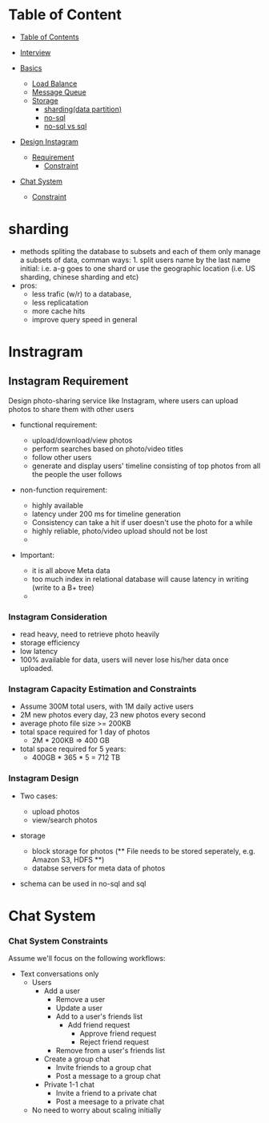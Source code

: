 Table of Content
================

* [Table of Contents](#table-of-contens)
* [Interview](#interview)
* [Basics](#basics)
    * [Load Balance](#load-balance)
    * [Message Queue](#message-queue)
    * [Storage](#storage)
        * [sharding(data partition)](#sharding)
        * [no-sql](#nosql)
        * [no-sql vs sql](#nosql-vs-sql)

* [Design Instagram](#Instagram)
    * [Requirement](#Instagram-Requirement)
        * [Constraint](#Instagram-Constraints)

* [Chat System](#Chat-System)
    * [Constraint](#Chat-System-Constraints)
# sharding
- methods
    spliting the database to subsets and each of them only manage a subsets of data, 
    comman ways:
        1. split users name by the last name initial: i.e. a-g goes to one shard or use the geographic location (i.e. US sharding, chinese sharding and etc)
- pros:
    - less trafic (w/r) to a database,
    - less replicatation 
    - more cache hits
    - improve query speed in general
# Instragram
## Instagram Requirement
Design photo-sharing service like Instagram, where users can upload photos to share them with other users

- functional requirement: 
    - upload/download/view photos
    - perform searches based on photo/video titles 
    - follow other users 
    - generate and display users' timeline consisting of top photos from all the people the user follows 

- non-function requirement:
    - highly available 
    - latency under 200 ms for timeline generation 
    - Consistency can take a hit if user doesn't use the photo for a while
    - highly reliable, photo/video upload should not be lost 
    - 

- Important: 
    - it is all above Meta data 
    - too much index in relational database will cause latency in writing (write to a B+ tree)
    - 
### Instagram Consideration
- read heavy, need to retrieve photo heavily 
- storage efficiency 
- low latency 
- 100% available for data, users will never lose his/her data once uploaded. 


### Instagram Capacity Estimation and Constraints 
- Assume 300M total users, with 1M daily active users 
- 2M new photos every day, 23 new photos every second 
- average photo file size >= 200KB 
- total space required for 1 day of photos
    - 2M * 200KB => 400 GB 
- total space required for 5 years: 
    - 400GB * 365 * 5 = 712 TB 

### Instagram Design 
- Two cases:
    - upload photos
    - view/search photos 
- storage
    - block storage for photos (** File needs to be stored seperately, e.g. Amazon S3, HDFS **)
    - databse servers for meta data of photos 

- schema can be used in no-sql and sql 


# Chat System
### Chat System Constraints
Assume we'll focus on the following workflows:
- Text conversations only
    - Users
        - Add a user
            - Remove a user
            - Update a user
            - Add to a user's friends list
                - Add friend request
                    - Approve friend request
                    - Reject friend request
            - Remove from a user's friends list
        - Create a group chat
            - Invite friends to a group chat
            - Post a message to a group chat
        - Private 1-1 chat
            - Invite a friend to a private chat
            - Post a meesage to a private chat
    - No need to worry about scaling initially

